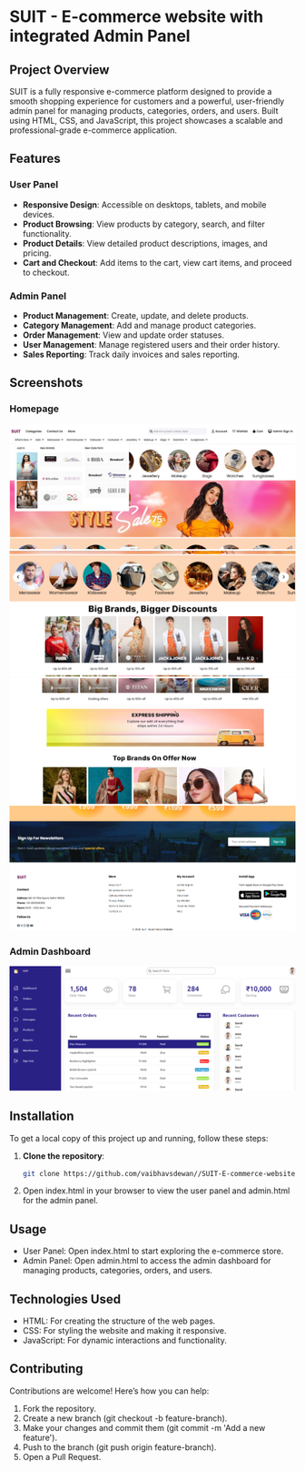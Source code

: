 # SUIT - E-commerce website with integrated Admin Panel

## Project Overview
SUIT is a fully responsive e-commerce platform designed to provide a smooth shopping experience for customers and a powerful, user-friendly admin panel for managing products, categories, orders, and users. Built using HTML, CSS, and JavaScript, this project showcases a scalable and professional-grade e-commerce application.

## Features
### User Panel
- **Responsive Design**: Accessible on desktops, tablets, and mobile devices.
- **Product Browsing**: View products by category, search, and filter functionality.
- **Product Details**: View detailed product descriptions, images, and pricing.
- **Cart and Checkout**: Add items to the cart, view cart items, and proceed to checkout.

### Admin Panel
- **Product Management**: Create, update, and delete products.
- **Category Management**: Add and manage product categories.
- **Order Management**: View and update order statuses.
- **User Management**: Manage registered users and their order history.
- **Sales Reporting**: Track daily invoices and sales reporting.

## Screenshots
### Homepage
![Home Page](screenshots/screenshot1.png)
![Home Page](screenshots/screenshot2.png)
![Home Page](screenshots/screenshot3.png)
![Home Page](screenshots/screenshot4.png)

### Admin Dashboard
![Admin Dashboard](screenshots/screenshot5.png)

## Installation

To get a local copy of this project up and running, follow these steps:

1. **Clone the repository**:
   ```bash
   git clone https://github.com/vaibhavsdewan//SUIT-E-commerce-website-with-integrated-admin-panel.git

2. Open index.html in your browser to view the user panel and admin.html for the admin panel.

## Usage
- User Panel: Open index.html to start exploring the e-commerce store.
- Admin Panel: Open admin.html to access the admin dashboard for managing products, categories, orders, and users.

## Technologies Used
- HTML: For creating the structure of the web pages.
- CSS: For styling the website and making it responsive.
- JavaScript: For dynamic interactions and functionality.

## Contributing
Contributions are welcome! Here’s how you can help:

1. Fork the repository.
2. Create a new branch (git checkout -b feature-branch).
3. Make your changes and commit them (git commit -m 'Add a new feature').
4. Push to the branch (git push origin feature-branch).
5. Open a Pull Request.
